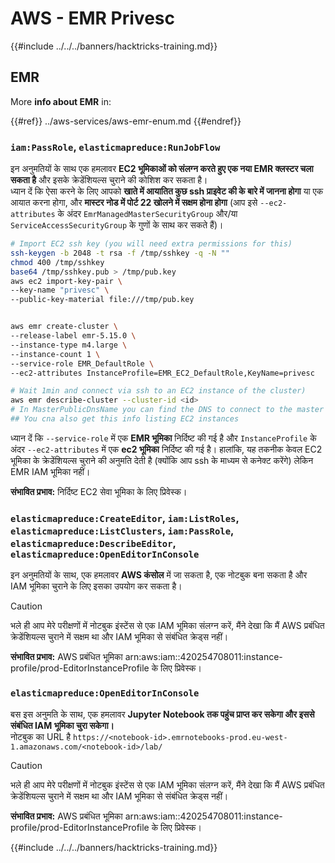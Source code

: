 # AWS - EMR Privesc

{{#include ../../../banners/hacktricks-training.md}}

## EMR

More **info about EMR** in:

{{#ref}}
../aws-services/aws-emr-enum.md
{{#endref}}

### `iam:PassRole`, `elasticmapreduce:RunJobFlow`

इन अनुमतियों के साथ एक हमलावर **EC2 भूमिकाओं को संलग्न करते हुए एक नया EMR क्लस्टर चला सकता है** और इसके क्रेडेंशियल्स चुराने की कोशिश कर सकता है।\
ध्यान दें कि ऐसा करने के लिए आपको **खाते में आयातित कुछ ssh प्राइवेट की के बारे में जानना होगा** या एक आयात करना होगा, और **मास्टर नोड में पोर्ट 22 खोलने में सक्षम होना होगा** (आप इसे `--ec2-attributes` के अंदर `EmrManagedMasterSecurityGroup` और/या `ServiceAccessSecurityGroup` के गुणों के साथ कर सकते हैं)।
```bash
# Import EC2 ssh key (you will need extra permissions for this)
ssh-keygen -b 2048 -t rsa -f /tmp/sshkey -q -N ""
chmod 400 /tmp/sshkey
base64 /tmp/sshkey.pub > /tmp/pub.key
aws ec2 import-key-pair \
--key-name "privesc" \
--public-key-material file:///tmp/pub.key


aws emr create-cluster \
--release-label emr-5.15.0 \
--instance-type m4.large \
--instance-count 1 \
--service-role EMR_DefaultRole \
--ec2-attributes InstanceProfile=EMR_EC2_DefaultRole,KeyName=privesc

# Wait 1min and connect via ssh to an EC2 instance of the cluster)
aws emr describe-cluster --cluster-id <id>
# In MasterPublicDnsName you can find the DNS to connect to the master instance
## You cna also get this info listing EC2 instances
```
ध्यान दें कि `--service-role` में एक **EMR भूमिका** निर्दिष्ट की गई है और `InstanceProfile` के अंदर `--ec2-attributes` में एक **ec2 भूमिका** निर्दिष्ट की गई है। हालांकि, यह तकनीक केवल EC2 भूमिका के क्रेडेंशियल्स चुराने की अनुमति देती है (क्योंकि आप ssh के माध्यम से कनेक्ट करेंगे) लेकिन EMR IAM भूमिका नहीं।

**संभावित प्रभाव:** निर्दिष्ट EC2 सेवा भूमिका के लिए प्रिवेस्क।

### `elasticmapreduce:CreateEditor`, `iam:ListRoles`, `elasticmapreduce:ListClusters`, `iam:PassRole`, `elasticmapreduce:DescribeEditor`, `elasticmapreduce:OpenEditorInConsole`

इन अनुमतियों के साथ, एक हमलावर **AWS कंसोल** में जा सकता है, एक नोटबुक बना सकता है और IAM भूमिका चुराने के लिए इसका उपयोग कर सकता है।

> [!CAUTION]
> भले ही आप मेरे परीक्षणों में नोटबुक इंस्टेंस से एक IAM भूमिका संलग्न करें, मैंने देखा कि मैं AWS प्रबंधित क्रेडेंशियल्स चुराने में सक्षम था और IAM भूमिका से संबंधित क्रेड्स नहीं।

**संभावित प्रभाव:** AWS प्रबंधित भूमिका arn:aws:iam::420254708011:instance-profile/prod-EditorInstanceProfile के लिए प्रिवेस्क।

### `elasticmapreduce:OpenEditorInConsole`

बस इस अनुमति के साथ, एक हमलावर **Jupyter Notebook तक पहुंच प्राप्त कर सकेगा और इससे संबंधित IAM भूमिका चुरा सकेगा।**\
नोटबुक का URL है `https://<notebook-id>.emrnotebooks-prod.eu-west-1.amazonaws.com/<notebook-id>/lab/`

> [!CAUTION]
> भले ही आप मेरे परीक्षणों में नोटबुक इंस्टेंस से एक IAM भूमिका संलग्न करें, मैंने देखा कि मैं AWS प्रबंधित क्रेडेंशियल्स चुराने में सक्षम था और IAM भूमिका से संबंधित क्रेड्स नहीं।

**संभावित प्रभाव:** AWS प्रबंधित भूमिका arn:aws:iam::420254708011:instance-profile/prod-EditorInstanceProfile के लिए प्रिवेस्क।

{{#include ../../../banners/hacktricks-training.md}}
